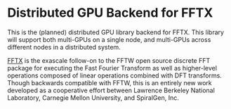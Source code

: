 <h1>Distributed GPU Backend for FFTX</h1>

This is the (planned) distributed GPU library backend for FFTX. This
library will support both multi-GPUs on a single node, and multi-GPUs
across different nodes in a distributed system.

<a href="http://spiral.net/doc/fftx/introduction.html">FFTX</a>
is the exascale follow-on to the FFTW open source discrete FFT
package for executing the Fast Fourier Transform as well as
higher-level operations composed of linear operations combined with
DFT transforms. Though backwards compatible with FFTW, this is an
entirely new work developed as a cooperative effort between Lawrence
Berkeley National Laboratory, Carnegie Mellon University, and
SpiralGen, Inc.





